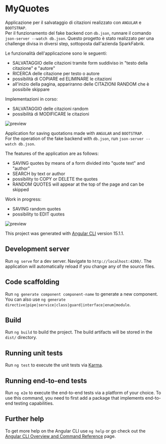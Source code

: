 # MyQuotes

Applicazione per il salvataggio di citazioni realizzato con ```ANGULAR``` e ```BOOTSTRAP```.<br>
Per il funzionamento del fake backend con `db.json`, runnare il comando `json-server --watch db.json`.
Questo progetto è stato realizzato per una challenge divisa in diversi step, sottoposta dall'azienda SparkFabrik. <br>

Le funzionalità dell'applicazione sono le seguenti:
- SALVATAGGIO delle citazioni tramite form suddiviso in "testo della citazione" e "autore"
- RICERCA delle citazione per testo o autore
- possibilità di COPIARE ed ELIMINARE le citazioni
- all'inizio della pagina, appariranno delle CITAZIONI RANDOM che è possibile skippare

Implementazioni in corso:
- SALVATAGGIO delle citazioni random
- possibilità di MODIFICARE le citazioni

![preview](https://user-images.githubusercontent.com/107913694/216637523-6982d299-d9b9-4d73-9c9d-fcb3744b7373.png)

Application for saving quotations made with ```ANGULAR``` and ```BOOTSTRAP```.<br>
For the operation of the fake backend with `db.json`, run `json-server --watch db.json`.

The features of the application are as follows:
- SAVING quotes by means of a form divided into "quote text" and "author"
- SEARCH by text or author
- possibility to COPY or DELETE the quotes
- RANDOM QUOTES will appear at the top of the page and can be skipped

Work in progress:
- SAVING random quotes
- possibility to EDIT quotes

![preview](https://user-images.githubusercontent.com/107913694/216637523-6982d299-d9b9-4d73-9c9d-fcb3744b7373.png)

This project was generated with [Angular CLI](https://github.com/angular/angular-cli) version 15.1.1.

## Development server

Run `ng serve` for a dev server. Navigate to `http://localhost:4200/`. The application will automatically reload if you change any of the source files.

## Code scaffolding

Run `ng generate component component-name` to generate a new component. You can also use `ng generate directive|pipe|service|class|guard|interface|enum|module`.

## Build

Run `ng build` to build the project. The build artifacts will be stored in the `dist/` directory.

## Running unit tests

Run `ng test` to execute the unit tests via [Karma](https://karma-runner.github.io).

## Running end-to-end tests

Run `ng e2e` to execute the end-to-end tests via a platform of your choice. To use this command, you need to first add a package that implements end-to-end testing capabilities.

## Further help

To get more help on the Angular CLI use `ng help` or go check out the [Angular CLI Overview and Command Reference](https://angular.io/cli) page.
